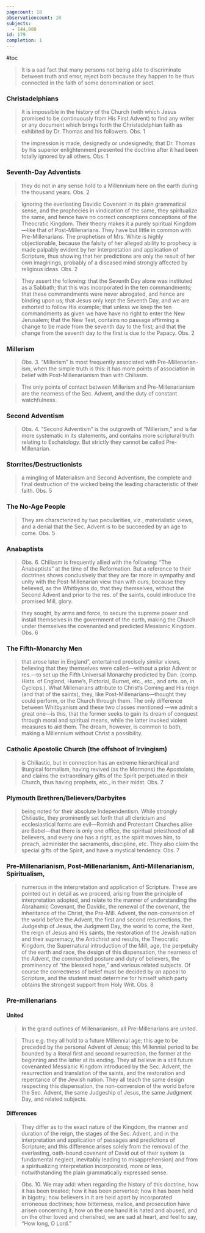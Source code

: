 ```yaml
---
pagecount: 18
observationcount: 10
subjects:
  - 144,000
id: 179
completion: 1
---
```

#toc

>It is a sad fact that many persons not being able to discriminate between truth and error, reject both because they happen to be thus connected in the faith of some denomination or sect.

### Christadelphians
>It is impossible in the history of the Church (with which Jesus promised to be continuously from His First Advent) to find any writer or any document which brings forth the Christadelphian faith as exhibited by Dr. Thomas and his followers.
>Obs. 1

>the impression is made, designedly or undesignedly, that Dr. Thomas by his superior enlightenment presented the doctrine after it had been totally ignored by all others.
>Obs. 1

### Seventh-Day Adventists

>they do not in any sense hold to a Millennium here on the earth during the thousand years.
>Obs. 2

>Ignoring the everlasting Davidic Covenant in its plain grammatical sense, and the prophecies in vindication of the same, they spiritualize the same, and hence have no correct conceptions conceptions of the Theocratic Kingdom. Their theory makes it a purely spiritual Kingdom—like that of Post-Millenarians. They have but little in common with Pre-Millenarians. The prophetism of Mrs. White is highly objectionable, because the falsity of her alleged ability to prophecy is made palpably evident by her interpretation and application of Scripture, thus showing that her predictions are only the result of her own imaginings, probably of a diseased mind strongly affected by religious ideas.
>Obs. 2

>They assert the following: that the Seventh Day alone was instituted as a Sabbath; that this was incorporated in the ten commandments; that these commandments were never abrogated, and hence are binding upon us; that Jesus only kept the Seventh Day, and we are exhorted to follow His example; that unless we keep the ten commandments as given we have have no right to enter the New Jerusalem; that the New Test, contains no passage affirming a change to be made from the seventh day to the first; and that the change from the seventh day to the first is due to the Papacy.
>Obs. 2

### Millerism
>Obs. 3. “Millerism” is most frequently associated with Pre-Millenarian-ism, when the simple truth is this: it has more points of association in belief with Post-Millenarianism than with Chiliasm.

>The only points of contact between Millerism and Pre-Millenarianism are the nearness of the Sec. Advent, and the duty of constant watchfulness.


### Second Adventism
>Obs. 4. “Second Adventism” is the outgrowth of “Millerism,” and is far more systematic in its statements, and contains more scriptural truth relating to Eschatology. But strictly they cannot be called Pre-Millenarian.

### Storrites/Destructionists
>a mingling of Materialism and Second Adventism, the complete and final destruction of the wicked being the leading characteristic of their faith.
>Obs. 5


### The No-Age People
>They are characterized by two peculiarities, viz., materialistic views, and a denial that the Sec. Advent is to be succeeded by an age to come.
>Obs. 5

### Anabaptists
>Obs. 6. Chiliasm is frequently allied with the following: “The Anabaptists” at the time of the Reformation. But a reference to their doctrines shows conclusively that they are far more in sympathy and unity with the Post-Millenarian view than with ours, because they believed, as the Whitbyans do, that they themselves, without the Second Advent and prior to the res. of the saints, could introduce the promised Mill, glory.

>they sought, by arms and force, to secure the supreme power and install themselves in the government of the earth, making the Church under themselves the covenanted and predicted Messianic Kingdom.
>Obs. 6

### The Fifth-Monarchy Men
>that arose later in England”, entertained precisely similar views, believing that they themselves were called—without a prior Advent or res.—to set up the Fifth Universal Monarchy predicted by Dan. (comp. Hists. of England, Hume’s, Pictorial, Burnet, etc., etc., and arts. on, in Cyclops.). What Millenarians attribute to Christ’s Coming and His reign (and that of the saints), they, like Post-Millenarians—thought they could perform, or the Church through them. The only difference between Whitbyanism and these two classes mentioned —we admit a great one—is this, that the former seeks to gain its dream of conquest through moral and spiritual means, while the latter invoked violent measures to aid them. The dream, however, is common to both, making a Millennium without Christ a possibility.

### Catholic Apostolic Church (the offshoot of Irvingism)
>is Chiliastic, but in connection has an extreme hierarchical and liturgical formalism, having revived (as the Mormons) the Apostolate, and claims the extraordinary gifts of the Spirit perpetuated in their Church, thus having prophets, etc., in their midst.
>Obs. 7

### Plymouth Brethren/Believers/Darbyites
>being noted for their absolute Independentism. While strongly Chiliastic, they prominently set forth that all clericism and ecclesiastical forms are evil—Romish and Protestant Churches alike are Babel—that there is only one office, the spiritual priesthood of all believers, and every one has a right, as the spirit moves him, to preach, administer the sacraments, discipline, etc. They also claim the special gifts of the Spirit, and have a mystical tendency.
>Obs. 7

### Pre-Millenarianism, Post-Millenarianism, Anti-Millenarianism, Spiritualism,
>numerous in the interpretation and application of Scripture. These are pointed out in detail as we proceed, arising from the principle of interpretation adopted, and relate to the manner of understanding the Abrahamic Covenant, the Davidic, the renewal of the covenant, the inheritance of the Christ, the Pre-Mill. Advent, the non-conversion of the world before the Advent, the first and second resurrections, the Judgeship of Jesus, the Judgment Day, the world to come, the Rest, the reign of Jesus and His saints, the restoration of the Jewish nation and their supremacy, the Antichrist and results, the Theocratic Kingdom, the Supernatural introduction of the Mill, age, the perpetuity of the earth and race, the design of this dispensation, the nearness of the Advent, the commanded posture and duty of believers, the prominency of “the blessed hope,” and various related subjects. Of course the correctness of belief must be decided by an appeal to Scripture, and the student must determine for himself which party obtains the strongest support from Holy Writ.
>Obs. 8

### Pre-millenarians
#### United
>In the grand outlines of Millenarianism, all Pre-Millenarians are united.

>Thus e.g. they all hold to a future Millennial age; this age to be preceded by the personal Advent of Jesus; this Millennial period to be bounded by a literal first and second resurrection, the former at the beginning and the latter at its ending. They all believe in a still future covenanted Messianic Kingdom introduced by the Sec. Advent, the resurrection and translation of the saints, and the restoration and repentance of the Jewish nation. They all teach the same design respecting this dispensation, the non-conversion of the world before the Sec. Advent, the same Judgeship of Jesus, the same Judgment Day, and related subjects.

#### Differences
>They differ as to the exact nature of the Kingdom, the manner and duration of the reign, the stages of the Sec. Advent, and in the interpretation and application of passages and predictions of Scripture; and this difference arises solely from the removal of the everlasting, oath-bound covenant of David out of their system (a fundamental neglect, inevitably leading to misapprehension) and from a spiritualizing interpretation incorporated, more or less, notwithstanding the plain grammatically expressed sense.


>Obs. 10. We may add: when regarding the history of this doctrine, how it has been treated; how it has been perverted; how it has been held in bigotry; how believers in it are held apart by incorporated erroneous doctrines; how bitterness, malice, and prosecution have arisen concerning it; how on the one hand it is hated and abused, and on the other loved and cherished, we are sad at heart, and feel to say, “How long, O Lord.”







